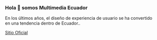 ### Hola 👋 somos **Multimedia Ecuador**
En los últimos años, el diseño de experiencia de usuario se ha convertido en una tendencia dentro de Ecuador..

[Sitio Oficial](https://avenros.github.io)
